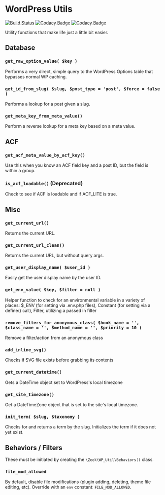 # WordPress Utils
[![Build Status](https://travis-ci.com/ZeekInteractive/wp-utils.svg?token=G7VpgBxZppY89CGiy3Pn&branch=develop)](https://travis-ci.com/ZeekInteractive/wp-utils)
[![Codacy Badge](https://api.codacy.com/project/badge/Grade/0cea33cc3eb4454ab05b31bf87a721d8)](https://www.codacy.com?utm_source=github.com&amp;utm_medium=referral&amp;utm_content=ZeekInteractive/wp-utils&amp;utm_campaign=Badge_Grade)
[![Codacy Badge](https://api.codacy.com/project/badge/Coverage/0cea33cc3eb4454ab05b31bf87a721d8)](https://www.codacy.com?utm_source=github.com&utm_medium=referral&utm_content=ZeekInteractive/wp-utils&utm_campaign=Badge_Coverage)

Utility functions that make life just a little bit easier.

## Database

### `get_raw_option_value( $key )`
Performs a very direct, simple query to the WordPress Options table that bypasses normal WP caching.

### `get_id_from_slug( $slug, $post_type = 'post', $force = false )`
Performs a lookup for a post given a slug.

### `get_meta_key_from_meta_value()`
Perform a reverse lookup for a meta key based on a meta value.

## ACF

### `get_acf_meta_value_by_acf_key()`
Use this when you know an ACF field key and a post ID, but the field is within a group.

### `is_acf_loadable()` (Deprecated)
Check to see if ACF is loadable and if ACF_LITE is true.

## Misc

### `get_current_url()`
Returns the current URL.

### `get_current_url_clean()`
Returns the current URL, but without query args.

### `get_user_display_name( $user_id )`
Easily get the user display name by the user ID.

### `get_env_value( $key, $filter = null )`
Helper function to check for an environmental variable in a variety of places: $_ENV (for setting via .env.php files), Constant (for setting via a define() call), Filter, utilizing a passed in filter

### `remove_filters_for_anonymous_class( $hook_name = '', $class_name = '', $method_name = '', $priority = 10 )`
Remove a filter/action from an anonymous class

### `add_inline_svg()`
Checks if SVG file exists before grabbing its contents

### `get_current_datetime()`
Gets a DateTime object set to WordPress's local timezone

### `get_site_timezone()`
Get a DateTimeZone object that is set to the site's local timezone.

### `init_term( $slug, $taxonomy )`
Checks for and returns a term by the slug. Initializes the term if it does not yet exist.

## Behaviors / Filters

These must be initiated by creating the `\Zeek\WP_Util\Behaviors()` class.

### `file_mod_allowed`
By default, disable file modifications (plugin adding, deleting, theme file editing, etc). Override with an `env` constant: `FILE_MOD_ALLOWED`.